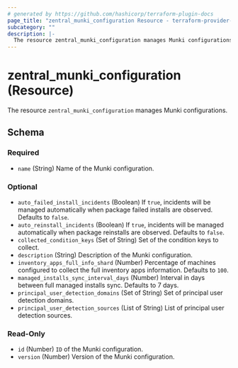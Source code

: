 ```yaml
---
# generated by https://github.com/hashicorp/terraform-plugin-docs
page_title: "zentral_munki_configuration Resource - terraform-provider-zentral"
subcategory: ""
description: |-
  The resource zentral_munki_configuration manages Munki configurations.
---
```


# zentral_munki_configuration (Resource)

The resource `zentral_munki_configuration` manages Munki configurations.



<!-- schema generated by tfplugindocs -->
## Schema

### Required

- `name` (String) Name of the Munki configuration.

### Optional

- `auto_failed_install_incidents` (Boolean) If `true`, incidents will be managed automatically when package failed installs are observed. Defaults to `false`.
- `auto_reinstall_incidents` (Boolean) If `true`, incidents will be managed automatically when package reinstalls are observed. Defaults to `false`.
- `collected_condition_keys` (Set of String) Set of the condition keys to collect.
- `description` (String) Description of the Munki configuration.
- `inventory_apps_full_info_shard` (Number) Percentage of machines configured to collect the full inventory apps information. Defaults to `100`.
- `managed_installs_sync_interval_days` (Number) Interval in days between full managed installs sync. Defaults to 7 days.
- `principal_user_detection_domains` (Set of String) Set of principal user detection domains.
- `principal_user_detection_sources` (List of String) List of principal user detection sources.

### Read-Only

- `id` (Number) `ID` of the Munki configuration.
- `version` (Number) Version of the Munki configuration.
